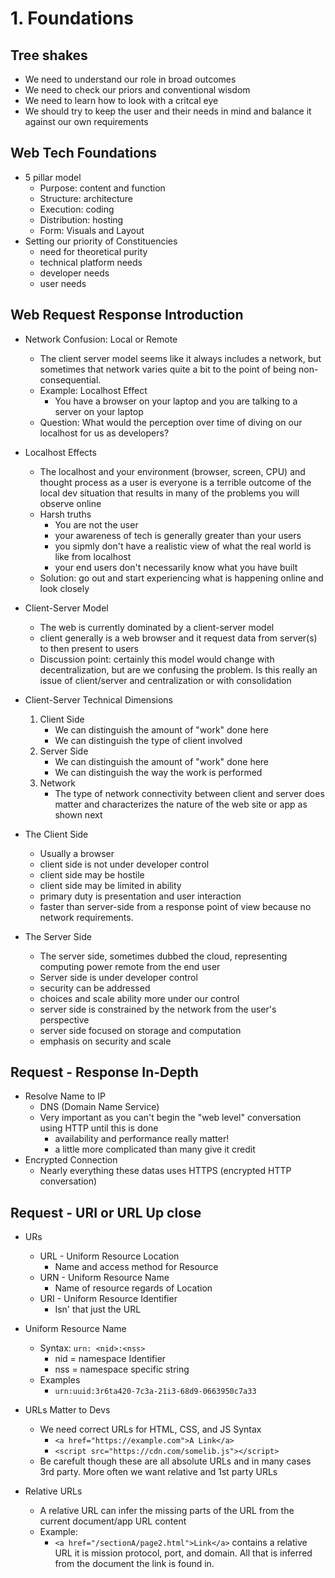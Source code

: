# 1. Foundations

## Tree shakes

- We need to understand our role in broad outcomes
- We need to check our priors and conventional wisdom
- We need to learn how to look with a critcal eye
- We should try to keep the user and their needs in mind and balance it against our own requirements

## Web Tech Foundations

- 5 pillar model
  - Purpose: content and function
  - Structure: architecture
  - Execution: coding
  - Distribution: hosting
  - Form: Visuals and Layout
- Setting our priority of Constituencies
  - need for theoretical purity
  - technical platform needs
  - developer needs
  - user needs

## Web Request Response Introduction

- Network Confusion: Local or Remote

  - The client server model seems like it always includes a network, but sometimes that network varies quite a bit to the point of being non-consequential.
  - Example: Localhost Effect
    - You have a browser on your laptop and you are talking to a server on your laptop
  - Question: What would the perception over time of diving on our localhost for us as developers?

- Localhost Effects

  - The localhost and your environment (browser, screen, CPU) and thought process as a user is everyone is a terrible outcome of the local dev situation that results in many of the problems you will observe online
  - Harsh truths
    - You are not the user
    - your awareness of tech is generally greater than your users
    - you sipmly don't have a realistic view of what the real world is like from localhost
    - your end users don't necessarily know what you have built
  - Solution: go out and start experiencing what is happening online and look closely

- Client-Server Model

  - The web is currently dominated by a client-server model
  - client generally is a web browser and it request data from server(s) to then present to users
  - Discussion point: certainly this model would change with decentralization, but are we confusing the problem. Is this really an issue of client/server and centralization or with consolidation

- Client-Server Technical Dimensions

  1. Client Side
     - We can distinguish the amount of "work" done here
     - We can distinguish the type of client involved
  2. Server Side
     - We can distinguish the amount of "work" done here
     - We can distinguish the way the work is performed
  3. Network
     - The type of network connectivity between client and server does matter and characterizes the nature of the web site or app as shown next

- The Client Side

  - Usually a browser
  - client side is not under developer control
  - client side may be hostile
  - client side may be limited in ability
  - primary duty is presentation and user interaction
  - faster than server-side from a response point of view because no network requirements.

- The Server Side

  - The server side, sometimes dubbed the cloud, representing computing power remote from the end user
  - Server side is under developer control
  - security can be addressed
  - choices and scale ability more under our control
  - server side is constrained by the network from the user's perspective
  - server side focused on storage and computation
  - emphasis on security and scale

## Request - Response In-Depth

- Resolve Name to IP
  - DNS (Domain Name Service)
  - Very important as you can't begin the "web level" conversation using HTTP until this is done
    - availability and performance really matter!
    - a little more complicated than many give it credit
- Encrypted Connection
  - Nearly everything these datas uses HTTPS (encrypted HTTP conversation)

## Request - URI or URL Up close

- URs

  - URL - Uniform Resource Location
    - Name and access method for Resource
  - URN - Uniform Resource Name
    - Name of resource regards of Location
  - URI - Uniform Resource Identifier
    - Isn' that just the URL

- Uniform Resource Name

  - Syntax: `urn: <nid>:<nss>`
    - nid = namespace Identifier
    - nss = namespace specific string
  - Examples
    - `urn:uuid:3r6ta420-7c3a-21i3-68d9-0663950c7a33`

- URLs Matter to Devs

  - We need correct URLs for HTML, CSS, and JS Syntax
    - `<a href="https://example.com">A Link</a>`
    - `<script src="https://cdn.com/somelib.js"></script>`
  - Be carefult though these are all absolute URLs and in many cases 3rd party. More often we want relative and 1st party URLs

- Relative URLs
  - A relative URL can infer the missing parts of the URL from the current document/app URL content
  - Example:
    - `<a href="/sectionA/page2.html">Link</a>` contains a relative URL it is mission protocol, port, and domain. All that is inferred from the document the link is found in.

